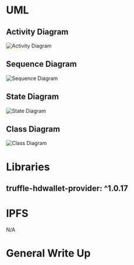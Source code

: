 # UML
## Activity Diagram
![Activity Diagram](/diagrams/ActivityDiagram.png)
## Sequence Diagram
![Sequence Diagram](/diagrams/SequenceDiagram.png)
## State Diagram
![State Diagram](/diagrams/StateDiagram.png)
## Class Diagram
![Class Diagram](/diagrams/ClassDiagram.png)

# Libraries
## truffle-hdwallet-provider: ^1.0.17

# IPFS
N/A

# General Write Up
    